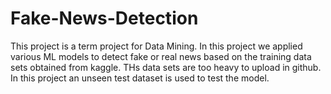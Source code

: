 # Fake-News-Detection
This project is a term project for Data Mining. In this project we applied various ML models to detect fake or real news based on the training data sets obtained from kaggle. THs data sets are too heavy to upload in github. In this project an unseen test dataset is used to test the model.

